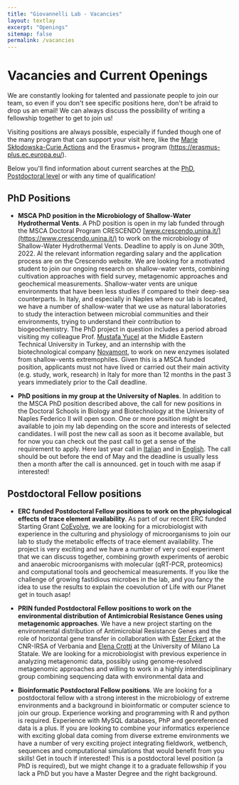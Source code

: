 ```yaml
---
title: "Giovannelli Lab - Vacancies"
layout: textlay
excerpt: "Openings"
sitemap: false
permalink: /vacancies
---
```

# Vacancies and Current Openings

We are constantly looking for talented and passionate people to join our team, so even if you don't see specific positions here, don't be afraid to drop us an email! We can always discuss the possibility of writing a fellowship together to get to join us!

Visiting positions are always possible, especially if funded though one of the many program that can support your visit here, like the [Marie Skłodowska-Curie Actions](https://marie-sklodowska-curie-actions.ec.europa.eu/) and the Erasmus+ program (https://erasmus-plus.ec.europa.eu/).

Below you'll find information about current searches at the [PhD](#phd-positions), [Postdoctoral level](#postdoctoral-fellow-positions) or with any time of qualification!

## PhD Positions
- **MSCA PhD position in the Microbiology of Shallow-Water Hydrothermal Vents**. A PhD position is open in my lab funded through the MSCA Doctoral Program CRESCENDO [www.crescendo.unina.it/](https://www.crescendo.unina.it/) to work on the microbiology of Shallow-Water Hydrothermal Vents. Deadline to apply is on June 30th, 2022. Al the relevant information regarding salary and the application process are on the Crescendo website. We are looking for a motivated student to join our ongoing research on shallow-water vents, combining cultivation approaches with field survey, metagenomic approaches and geochemical measurements. Shallow-water vents are unique environments that have been less studies if compared to their deep-sea counterparts. In Italy, and especially in Naples where our lab is located, we have a number of shallow-water that we use as natural laboratories to study the interaction between microbial communities and their environments, trying to understand their contribution to biogeochemistry. The PhD project in question includes a period abroad visiting my colleague Prof. [Mustafa Yucel](https://ims.metu.edu.tr/people/yucel-mustafa-associate-prof-dr) at the Middle Eastern Technical University in Turkey, and an internship with the biotechnological company [Novamont](https://www.novamont.com/eng/), to work on new enzymes isolated from shallow-vents extremophiles. Given this is a MSCA funded position, applicants must not have lived or carried out their main activity (e.g. study, work, research) in Italy for more than 12 months in the past 3 years immediately prior to the Call deadline.

- **PhD positions in my group at the University of Naples**. In addition to the MSCA PhD position described above, the call for new positions in the Doctoral Schools in Biology and Biotechnology at the University of Naples Federico II will open soon. One or more position might be available to join my lab depending on the score and interests of selected candidates. I will post the new call as soon as it become available, but for now you can check out the past call to get a sense of the requirement to apply. Here last year call in [Italian](http://www.unina.it/documents/11958/24993304/DOT-37_borse-INPS_2021-10-27_bando.pdf) and in [English](http://www.unina.it/documents/11958/25516556/PhD_37_CALL.pdf). The call should be out before the end of May and the deadline is usually less then a month after the call is announced. get in touch with me asap if interested!

## Postdoctoral Fellow positions
- **ERC funded Postdoctoral Fellow positions to work on the physiological effects of trace element availability**. As part of our recent ERC funded Starting Grant [CoEvolve](www.coevolve.eu), we are looking for a microbiologist with experience in the culturing and physiology of microorganisms to join our lab to study the metabolic effects of trace element availability. The project is very exciting and we have a number of very cool experiment that we can discuss together, combining growth experiments of aerobic and anaerobic microorganisms with molecular (qRT-PCR, proteomics) and computational tools and geochemical measurements. If you like the challenge of growing fastidious microbes in the lab, and you fancy the idea to use the results to explain the coevolution of Life with our Planet get in touch asap!

- **PRIN funded Postdoctoral Fellow positions to work on the environmental distribution of Antimicrobial Resistance Genes using metagenomic approaches**. We have a new project starting on the environmental distribution of Antimicrobial Resistance Genes and the role of horizontal gene transfer in collaboration with [Ester Eckert](http://www.vb.irsa.cnr.it/people/researcher/eckert) at the CNR-IRSA of Verbania and [Elena Crotti](https://expertise.unimi.it/get/person/elena-crotti) at the University of Milano La Statale. We are looking for a microbiologist with previous experience in analyzing metagenomic data, possibly using genome-resolved metagenomic approaches and willing to work in a highly interdisciplinary group combining sequencing data with environmental data and

- **Bioinformatic Postdoctoral Fellow positions**. We are looking for a postdoctoral fellow with a strong interest in the microbiology of extreme environments and a background in bioinformatic or computer science to join our group. Experience working and programming with R and python is required. Experience with MySQL databases, PhP and georeferenced data is a plus. If you are looking to combine your informatics experience with exciting global data coming from diverse extreme environments we have a number of very exciting project integrating fieldwork, wetbench, sequences and computational simulations that would benefit from you skills! Get in touch if interested! This is a postdoctoral level position (a PhD is required), but we might change it to a graduate fellowship if you lack a PhD but you have a Master Degree and the right background.
